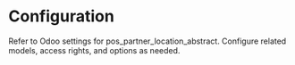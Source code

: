 # Configuration

Refer to Odoo settings for pos_partner_location_abstract. Configure related models, access rights, and options as needed.
